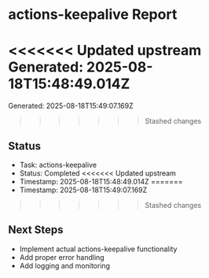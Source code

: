 # actions-keepalive Report

<<<<<<< Updated upstream
Generated: 2025-08-18T15:48:49.014Z
=======
Generated: 2025-08-18T15:49:07.169Z
>>>>>>> Stashed changes

## Status
- Task: actions-keepalive
- Status: Completed
<<<<<<< Updated upstream
- Timestamp: 2025-08-18T15:48:49.014Z
=======
- Timestamp: 2025-08-18T15:49:07.169Z
>>>>>>> Stashed changes

## Next Steps
- Implement actual actions-keepalive functionality
- Add proper error handling
- Add logging and monitoring
